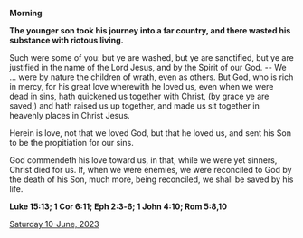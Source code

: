 **Morning**

**The younger son took his journey into a far country, and there wasted his substance with riotous living.**
 
Such were some of you: but ye are washed, but ye are sanctified, but ye are justified in the name of the Lord Jesus, and by the Spirit of our God. -- We ... were by nature the children of wrath, even as others. But God, who is rich in mercy, for his great love wherewith he loved us, even when we were dead in sins, hath quickened us together with Christ, (by grace ye are saved;) and hath raised us up together, and made us sit together in heavenly places in Christ Jesus.
 
Herein is love, not that we loved God, but that he loved us, and sent his Son to be the propitiation for our sins.
 
God commendeth his love toward us, in that, while we were yet sinners, Christ died for us. If, when we were enemies, we were reconciled to God by the death of his Son, much more, being reconciled, we shall be saved by his life.  

**Luke 15:13; 1 Cor 6:11; Eph 2:3‑6; 1 John 4:10; Rom 5:8,10**

[Saturday 10-June, 2023](https://t.me/daily_light)
